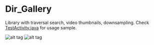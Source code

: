 # Dir_Gallery
Library with traversal search, video thumbnails, downsampling. Check [TestActivity.java](https://github.com/kidinov/Dir_Gallery/blob/master/d_gallery/src/main/java/org/georgiocasey/d_gallery/test/TestActivity.java) for usage sample.

![alt tag](https://github.com/kidinov/Dir_Gallery/blob/master/screenshots/Screenshot_2015-05-14-17-44-33.png)
![alt tag](https://github.com/kidinov/Dir_Gallery/blob/master/screenshots/Screenshot_2015-05-14-17-49-12.png)

